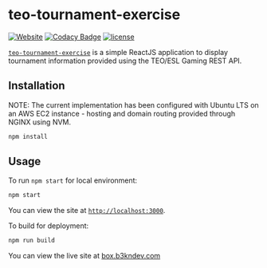 # teo-tournament-exercise

[![Website](https://img.shields.io/website-up-down-green-red/http/suddi.github.io.svg)](https://box.b3kndev.com)
[![Codacy Badge](https://api.codacy.com/project/badge/Grade/8a5b502b940f4904be5cae1f52dea09b)](https://www.codacy.com?utm_source=github.com&amp;utm_medium=referral&amp;utm_content=b3kN/teo-tournament-exercise&amp;utm_campaign=Badge_Grade)
[![license](https://img.shields.io/github/license/b3kN/teo-tournament-exercise.svg)](https://github.com/b3kN/teo-tournament-exercise/blob/master/LICENSE)

[`teo-tournament-exercise`](https://box.b3kndev.com) is a simple ReactJS application to display tournament information provided using the TEO/ESL Gaming REST API.

## Installation

NOTE: The current implementation has been configured with Ubuntu LTS on an AWS EC2 instance - hosting and domain routing provided through NGINX using NVM.

````sh
npm install
````

## Usage

To run `npm start` for local environment:

````sh
npm start
````
You can view the site at [`http://localhost:3000`](http://localhost:3000).

To build for deployment:

````sh
npm run build
````

You can view the live site at [box.b3kndev.com](https://box.b3kndev.com)